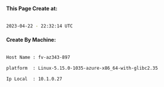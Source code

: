 
   
#### This Page Create at:

```bash

2023-04-22 - 22:32:14 UTC

```

#### Create By Machine:

```bash

Host Name : fv-az343-897

platform  : Linux-5.15.0-1035-azure-x86_64-with-glibc2.35

Ip Local  : 10.1.0.27

```


